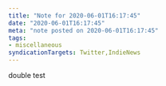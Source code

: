 ```yaml
---
title: "Note for 2020-06-01T16:17:45"
date: "2020-06-01T16:17:45"
meta: "note posted on 2020-06-01T16:17:45"
tags:
- miscellaneous
syndicationTargets: Twitter,IndieNews
---
```

double test
